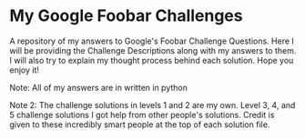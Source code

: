 # My Google Foobar Challenges
A repository of my answers to Google's Foobar Challenge Questions.
Here I will be providing the Challenge Descriptions along with my answers to them. I will also try to explain my thought process behind each solution. Hope you enjoy it!

Note: All of my answers are in written in python

Note 2: The challenge solutions in levels 1 and 2 are my own. Level 3, 4, and 5 challenge solutions I got help from other people's solutions. Credit is given to these incredibly smart people at the top of each solution file.
